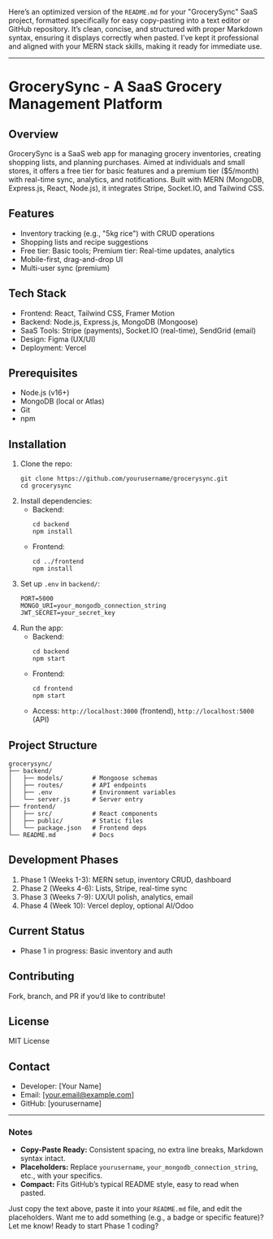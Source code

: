 Here’s an optimized version of the `README.md` for your "GrocerySync" SaaS project, formatted specifically for easy copy-pasting into a text editor or GitHub repository. It’s clean, concise, and structured with proper Markdown syntax, ensuring it displays correctly when pasted. I’ve kept it professional and aligned with your MERN stack skills, making it ready for immediate use.

---

# GrocerySync - A SaaS Grocery Management Platform

## Overview
GrocerySync is a SaaS web app for managing grocery inventories, creating shopping lists, and planning purchases. Aimed at individuals and small stores, it offers a free tier for basic features and a premium tier ($5/month) with real-time sync, analytics, and notifications. Built with MERN (MongoDB, Express.js, React, Node.js), it integrates Stripe, Socket.IO, and Tailwind CSS.

## Features
- Inventory tracking (e.g., "5kg rice") with CRUD operations  
- Shopping lists and recipe suggestions  
- Free tier: Basic tools; Premium tier: Real-time updates, analytics  
- Mobile-first, drag-and-drop UI  
- Multi-user sync (premium)

## Tech Stack
- Frontend: React, Tailwind CSS, Framer Motion  
- Backend: Node.js, Express.js, MongoDB (Mongoose)  
- SaaS Tools: Stripe (payments), Socket.IO (real-time), SendGrid (email)  
- Design: Figma (UX/UI)  
- Deployment: Vercel  

## Prerequisites
- Node.js (v16+)  
- MongoDB (local or Atlas)  
- Git  
- npm  

## Installation
1. Clone the repo:  
   ```
   git clone https://github.com/yourusername/grocerysync.git
   cd grocerysync
   ```
2. Install dependencies:  
   - Backend:  
     ```
     cd backend
     npm install
     ```
   - Frontend:  
     ```
     cd ../frontend
     npm install
     ```
3. Set up `.env` in `backend/`:  
   ```
   PORT=5000
   MONGO_URI=your_mongodb_connection_string
   JWT_SECRET=your_secret_key
   ```
4. Run the app:  
   - Backend:  
     ```
     cd backend
     npm start
     ```
   - Frontend:  
     ```
     cd frontend
     npm start
     ```
   - Access: `http://localhost:3000` (frontend), `http://localhost:5000` (API)

## Project Structure
```
grocerysync/
├── backend/
│   ├── models/        # Mongoose schemas
│   ├── routes/        # API endpoints
│   ├── .env           # Environment variables
│   └── server.js      # Server entry
├── frontend/
│   ├── src/           # React components
│   ├── public/        # Static files
│   └── package.json   # Frontend deps
└── README.md          # Docs
```

## Development Phases
1. Phase 1 (Weeks 1-3): MERN setup, inventory CRUD, dashboard  
2. Phase 2 (Weeks 4-6): Lists, Stripe, real-time sync  
3. Phase 3 (Weeks 7-9): UX/UI polish, analytics, email  
4. Phase 4 (Week 10): Vercel deploy, optional AI/Odoo  

## Current Status
- Phase 1 in progress: Basic inventory and auth  

## Contributing
Fork, branch, and PR if you’d like to contribute!

## License
MIT License

## Contact
- Developer: [Your Name]  
- Email: [your.email@example.com]  
- GitHub: [yourusername]  

---

### **Notes**
- **Copy-Paste Ready:** Consistent spacing, no extra line breaks, Markdown syntax intact.
- **Placeholders:** Replace `yourusername`, `your_mongodb_connection_string`, etc., with your specifics.
- **Compact:** Fits GitHub’s typical README style, easy to read when pasted.

Just copy the text above, paste it into your `README.md` file, and edit the placeholders. Want me to add something (e.g., a badge or specific feature)? Let me know! Ready to start Phase 1 coding?

